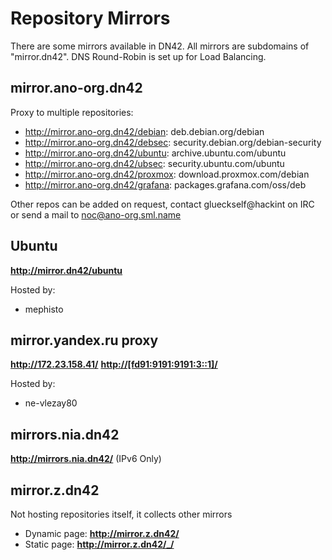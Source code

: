 # Repository Mirrors

There are some mirrors available in DN42. All mirrors are subdomains of "mirror.dn42". DNS Round-Robin is set up for Load Balancing.

## mirror.ano-org.dn42

Proxy to multiple repositories:

* <http://mirror.ano-org.dn42/debian>: deb.debian.org/debian
* <http://mirror.ano-org.dn42/debsec>: security.debian.org/debian-security
* <http://mirror.ano-org.dn42/ubuntu>: archive.ubuntu.com/ubuntu
* <http://mirror.ano-org.dn42/ubsec>: security.ubuntu.com/ubuntu
* <http://mirror.ano-org.dn42/proxmox>: download.proxmox.com/debian
* <http://mirror.ano-org.dn42/grafana>: packages.grafana.com/oss/deb

Other repos can be added on request, contact glueckself@hackint on IRC or send a mail to <noc@ano-org.sml.name>

## Ubuntu 
**<http://mirror.dn42/ubuntu>**

Hosted by:
* mephisto


## mirror.yandex.ru proxy 
**<http://172.23.158.41/>**
**<http://[fd91:9191:9191:3::1]/>**

Hosted by:
* ne-vlezay80

## mirrors.nia.dn42
**<http://mirrors.nia.dn42/>** (IPv6 Only)

## mirror.z.dn42

Not hosting repositories itself, it collects other mirrors

* Dynamic page: **<http://mirror.z.dn42/>**
* Static page: **<http://mirror.z.dn42/_/>**


